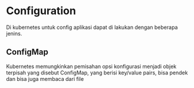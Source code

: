 # Configuration

Di kubernetes untuk config aplikasi dapat di lakukan dengan beberapa jenins.

## ConfigMap

Kubernetes memungkinkan pemisahan opsi konfigurasi menjadi objek terpisah yang disebut ConfigMap, yang berisi key/value pairs, bisa pendek dan bisa juga membaca dari file